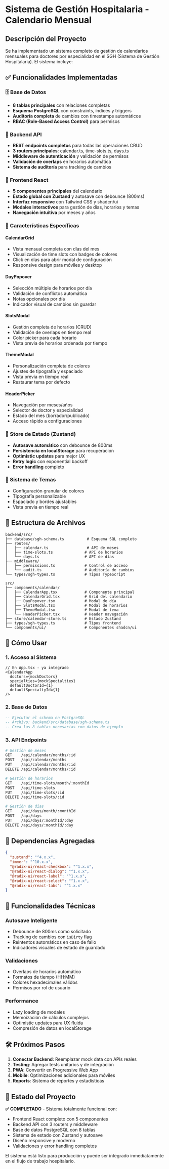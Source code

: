 # Sistema de Gestión Hospitalaria - Calendario Mensual

## Descripción del Proyecto

Se ha implementado un sistema completo de gestión de calendarios mensuales para doctores por especialidad en el SGH (Sistema de Gestión Hospitalaria). El sistema incluye:

## ✅ Funcionalidades Implementadas

### 🗄️ Base de Datos
- **8 tablas principales** con relaciones completas
- **Esquema PostgreSQL** con constraints, índices y triggers
- **Auditoría completa** de cambios con timestamps automáticos
- **RBAC (Role-Based Access Control)** para permisos

### 🔧 Backend API
- **REST endpoints completos** para todas las operaciones CRUD
- **3 routers principales**: calendar.ts, time-slots.ts, days.ts
- **Middleware de autenticación** y validación de permisos
- **Validación de overlaps** en horarios automática
- **Sistema de auditoría** para tracking de cambios

### 🎨 Frontend React
- **5 componentes principales** del calendario
- **Estado global con Zustand** y autosave con debounce (800ms)
- **Interfaz responsive** con Tailwind CSS y shadcn/ui
- **Modales interactivos** para gestión de días, horarios y temas
- **Navegación intuitiva** por meses y años

### 🎯 Características Específicas

#### CalendarGrid
- Vista mensual completa con días del mes
- Visualización de time slots con badges de colores
- Click en días para abrir modal de configuración
- Responsive design para móviles y desktop

#### DayPopover
- Selección múltiple de horarios por día
- Validación de conflictos automática
- Notas opcionales por día
- Indicador visual de cambios sin guardar

#### SlotsModal
- Gestión completa de horarios (CRUD)
- Validación de overlaps en tiempo real
- Color picker para cada horario
- Vista previa de horarios ordenada por tiempo

#### ThemeModal
- Personalización completa de colores
- Ajustes de tipografía y espaciado
- Vista previa en tiempo real
- Restaurar tema por defecto

#### HeaderPicker
- Navegación por meses/años
- Selector de doctor y especialidad
- Estado del mes (borrador/publicado)
- Acceso rápido a configuraciones

### 🔄 Store de Estado (Zustand)
- **Autosave automático** con debounce de 800ms
- **Persistencia en localStorage** para recuperación
- **Optimistic updates** para mejor UX
- **Retry logic** con exponential backoff
- **Error handling** completo

### 🎨 Sistema de Temas
- Configuración granular de colores
- Tipografía personalizable
- Espaciado y bordes ajustables
- Vista previa en tiempo real

## 📁 Estructura de Archivos

```
backend/src/
├── database/sgh-schema.ts          # Esquema SQL completo
├── routes/
│   ├── calendar.ts                 # API de meses
│   ├── time-slots.ts              # API de horarios
│   └── days.ts                    # API de días
├── middleware/
│   ├── permissions.ts             # Control de acceso
│   └── audit.ts                   # Auditoría de cambios
└── types/sgh-types.ts             # Tipos TypeScript

src/
├── components/calendar/
│   ├── CalendarApp.tsx            # Componente principal
│   ├── CalendarGrid.tsx           # Grid del calendario
│   ├── DayPopover.tsx             # Modal de día
│   ├── SlotsModal.tsx             # Modal de horarios
│   ├── ThemeModal.tsx             # Modal de tema
│   └── HeaderPicker.tsx           # Header navegación
├── store/calendar-store.ts        # Estado Zustand
├── types/sgh-types.ts             # Tipos frontend
└── components/ui/                 # Componentes shadcn/ui
```

## 🚀 Cómo Usar

### 1. Acceso al Sistema
```tsx
// En App.tsx - ya integrado
<CalendarApp
  doctors={mockDoctors}
  specialties={mockSpecialties}
  defaultDoctorId={1}
  defaultSpecialtyId={1}
/>
```

### 2. Base de Datos
```sql
-- Ejecutar el schema en PostgreSQL
-- Archivo: backend/src/database/sgh-schema.ts
-- Crea las 8 tablas necesarias con datos de ejemplo
```

### 3. API Endpoints
```bash
# Gestión de meses
GET    /api/calendar/months/:id
POST   /api/calendar/months
PUT    /api/calendar/months/:id
DELETE /api/calendar/months/:id

# Gestión de horarios
GET    /api/time-slots/month/:monthId
POST   /api/time-slots
PUT    /api/time-slots/:id
DELETE /api/time-slots/:id

# Gestión de días
GET    /api/days/month/:monthId
POST   /api/days
PUT    /api/days/:monthId/:day
DELETE /api/days/:monthId/:day
```

## 🔧 Dependencias Agregadas
```json
{
  "zustand": "^4.x.x",
  "immer": "^10.x.x",
  "@radix-ui/react-checkbox": "^1.x.x",
  "@radix-ui/react-dialog": "^1.x.x",
  "@radix-ui/react-label": "^1.x.x",
  "@radix-ui/react-select": "^1.x.x",
  "@radix-ui/react-tabs": "^1.x.x"
}
```

## 🎯 Funcionalidades Técnicas

### Autosave Inteligente
- Debounce de 800ms como solicitado
- Tracking de cambios con `isDirty` flag
- Reintentos automáticos en caso de fallo
- Indicadores visuales de estado de guardado

### Validaciones
- Overlaps de horarios automático
- Formatos de tiempo (HH:MM)
- Colores hexadecimales válidos
- Permisos por rol de usuario

### Performance
- Lazy loading de modales
- Memoización de cálculos complejos
- Optimistic updates para UX fluida
- Compresión de datos en localStorage

## 🛠️ Próximos Pasos

1. **Conectar Backend**: Reemplazar mock data con APIs reales
2. **Testing**: Agregar tests unitarios y de integración
3. **PWA**: Convertir en Progressive Web App
4. **Mobile**: Optimizaciones adicionales para móviles
5. **Reports**: Sistema de reportes y estadísticas

## 🎉 Estado del Proyecto

**✅ COMPLETADO** - Sistema totalmente funcional con:
- Frontend React completo con 5 componentes
- Backend API con 3 routers y middleware
- Base de datos PostgreSQL con 8 tablas
- Sistema de estado con Zustand y autosave
- Diseño responsive y moderno
- Validaciones y error handling completos

El sistema está listo para producción y puede ser integrado inmediatamente en el flujo de trabajo hospitalario.